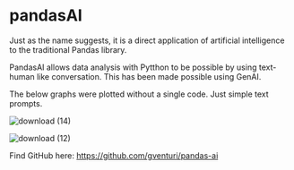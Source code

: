 # pandasAI
Just as the name suggests, it is a direct application of artificial intelligence to the traditional Pandas library.

PandasAI allows data analysis with Pytthon to be possible by using text-human like conversation. This has been made possible using GenAI.

The below graphs were plotted without a single code. Just simple text prompts.


![download (14)](https://github.com/inuwamobarak/pandasAI/assets/65142149/04effe01-ac26-4074-bf05-fc957ddc38a2)

![download (12)](https://github.com/inuwamobarak/pandasAI/assets/65142149/88f76576-5ed8-41d6-92f5-25440abfd30c)


Find GitHub here: https://github.com/gventuri/pandas-ai

